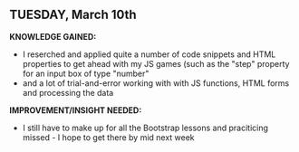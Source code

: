 ## TUESDAY, March 10th

__KNOWLEDGE GAINED:__
* I reserched and applied quite a number of code snippets and HTML properties to get ahead with my JS games (such as the "step" property for an input box of type "number"
* and a lot of trial-and-error working with with JS functions, HTML forms and processing the data

__IMPROVEMENT/INSIGHT NEEDED:__
* I still have to make up for all the Bootstrap lessons and praciticing missed - I hope to get there by mid next week
